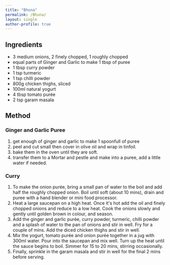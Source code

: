 ```yaml
---
title: "Bhuna"
permalink: /Bhuna/
layout: single
author-profile: true
---
```

## Ingredients
- 3 medium onions, 2 finely chopped, 1 roughly chopped
- equal parts of Ginger and Garlic to make 1 tbsp of puree
- 1 tbsp curry powder
- 1 tsp turmeric
- 1 tsp chilli powder
- 800g chicken thighs, sliced
- 100ml natural yogurt
- 4 tbsp tomato purée
- 2 tsp garam masala

## Method
### Ginger and Garlic Puree
1. get enough of ginger and garlic to make 1 spoonfull of puree
2. peel and cut small then cover in olive oil and wrap in tinfoil.
3. bake them in the oven until they are soft.
4. transfer them to a Mortar and pestle and make into a puree, add a little water if needed.

### Curry
1. To make the onion purée, bring a small pan of water to the boil and add half the roughly chopped onion. Boil until soft (about 10 mins), drain and puree with a hand blender or mini food processor.
2. Heat a large saucepan on a high heat. Once it's hot add the oil and finely chopped onions and reduce to a low heat. Cook the onions slowly and gently until golden brown in colour, and season.
3. Add the ginger and garlic purée, curry powder, turmeric, chilli powder and a splash of water to the pan of onions and stir in well. Fry for a couple of mins. Add the diced chicken thighs and stir in well.
4. Mix the yogurt, tomato purée and onion purée together in a jug with 300ml water. Pour into the saucepan and mix well. Turn up the heat until the sauce begins to boil. Simmer for 15 to 20 mins, stirring occasionally.
5. Finally, sprinkle in the garam masala and stir in well for the final 2 mins before serving.
